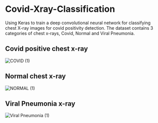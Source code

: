 # Covid-Xray-Classification
Using Keras to train a deep convolutional neural network for classifying  chest X-ray images for covid positivity detection. The dataset contains 3 categories of chest x-rays, Covid, Normal and Viral Pneumonia.

## Covid positive chest x-ray

![COVID (1)](https://user-images.githubusercontent.com/60335196/146107855-4adcdd7c-2485-435b-83ad-36423b9f2ca1.png)

## Normal chest x-ray

![NORMAL (1)](https://user-images.githubusercontent.com/60335196/146107883-3cdbb7c6-7242-4d62-95f7-f73915beee7d.png)

## Viral Pneumonia x-ray

![Viral Pneumonia (1)](https://user-images.githubusercontent.com/60335196/146107916-6650202e-1549-40af-af2b-17995fbe0a79.png)
